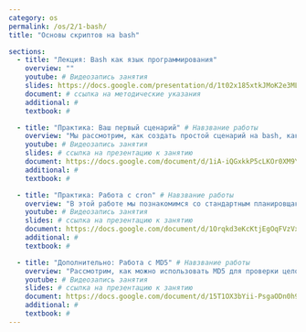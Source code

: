 ```yaml
---
category: os
permalink: /os/2/1-bash/
title: "Основы скриптов на bash"

sections:
  - title: "Лекция: Bash как язык программирования"
    overview: ""
    youtube: # Видеозапись занятия
    slides: https://docs.google.com/presentation/d/1t02x185xtkJMoK2e3ML6nWPmafBZAa1V4HOdpWLBcmg/edit?usp=sharing # ссылка на презентацию к занятию
    document: # ссылка на методические указания
    additional: # 
    textbook: # 

  - title: "Практика: Ваш первый сценарий" # Навзвание работы
    overview: "Мы рассмотрим, как создать простой сценарий на bash, как его выполнить, а также познакомимся на практике с наиболее частыми приемами программирования сценариев - использованием команд, операторов выбора и работой с параметрами."
    youtube: # Видеозапись занятия
    slides: # ссылка на презентацию к занятию
    document: https://docs.google.com/document/d/1iA-iQGxkkP5cLKOr0XM9YwjSzL3NY7abo0zU4FvUfMw/edit?usp=sharing # ссылка на методические указания
    additional: # 
    textbook: # 

  - title: "Практика: Работа с cron" # Навзвание работы
    overview: "В этой работе мы познакомимся со стандартным планировщаком заданий Linux - демоном cron. Он используется для периодического выполнения команд и сценариев. Зодно научимся работать в сценариях с файлами." # Пояснительный текст
    youtube: # Видеозапись занятия
    slides: # ссылка на презентацию к занятию
    document: https://docs.google.com/document/d/1Orqkd3eKcKtjEgOqFVzVxVMhPDRFrYHa-iHiTT_u78g/edit?usp=sharing # ссылка на методические указания
    additional: # 
    textbook: # 

  - title: "Дополнительно: Работа с MD5" # Навзвание работы
    overview: "Рассмотрим, как можно использовать MD5 для проверки целостности файлов. В скрипте научимся пользоваться условиями." # Пояснительный текст
    youtube: # Видеозапись занятия
    slides: # ссылка на презентацию к занятию
    document: https://docs.google.com/document/d/15T1OX3bYii-PsgaODn0h9-aRgmlje947IRnj6DLg1_I/edit?usp=sharing # ссылка на методические указания
    additional: # 
    textbook: # 
---
```


